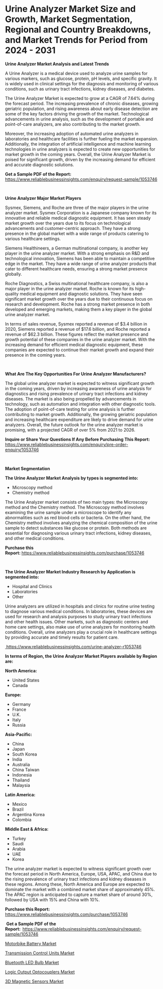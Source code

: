 <p><h1>Urine Analyzer Market Size and Growth, Market Segmentation, Regional and Country Breakdowns, and Market Trends for Period from 2024 -  2031</h1></p><p><strong>Urine Analyzer Market Analysis and Latest Trends</strong></p>
<p><p>A Urine Analyzer is a medical device used to analyze urine samples for various markers, such as glucose, protein, pH levels, and specific gravity. It is widely used in clinical settings for the diagnosis and monitoring of various conditions, such as urinary tract infections, kidney diseases, and diabetes.</p><p>The Urine Analyzer Market is expected to grow at a CAGR of 7.64% during the forecast period. The increasing prevalence of chronic diseases, growing geriatric population, and rising awareness about early disease detection are some of the key factors driving the growth of the market. Technological advancements in urine analysis, such as the development of portable and point-of-care analyzers, are also contributing to the market growth.</p><p>Moreover, the increasing adoption of automated urine analyzers in laboratories and healthcare facilities is further fueling the market expansion. Additionally, the integration of artificial intelligence and machine learning technologies in urine analyzers is expected to create new opportunities for market growth in the coming years. Overall, the Urine Analyzer Market is poised for significant growth, driven by the increasing demand for efficient and accurate diagnostic solutions.</p></p>
<p><strong>Get a Sample PDF of the Report:&nbsp;</strong> <a href="https://www.reliablebusinessinsights.com/enquiry/request-sample/1053746">https://www.reliablebusinessinsights.com/enquiry/request-sample/1053746</a></p>
<p>&nbsp;</p>
<p><strong>Urine Analyzer Major Market Players</strong></p>
<p><p>Sysmex, Siemens, and Roche are three of the major players in the urine analyzer market. Sysmex Corporation is a Japanese company known for its innovative and reliable medical diagnostic equipment. It has seen steady market growth over the years due to its focus on technological advancements and customer-centric approach. They have a strong presence in the global market with a wide range of products catering to various healthcare settings.</p><p>Siemens Healthineers, a German multinational company, is another key player in the urine analyzer market. With a strong emphasis on R&D and technological innovation, Siemens has been able to maintain a competitive edge in the market. They have a wide range of urine analyzer products that cater to different healthcare needs, ensuring a strong market presence globally.</p><p>Roche Diagnostics, a Swiss multinational healthcare company, is also a major player in the urine analyzer market. Roche is known for its high-quality medical equipment and diagnostic solutions. They have seen significant market growth over the years due to their continuous focus on research and development. Roche has a strong market presence in both developed and emerging markets, making them a key player in the global urine analyzer market.</p><p>In terms of sales revenue, Sysmex reported a revenue of $3.4 billion in 2020, Siemens reported a revenue of $17.6 billion, and Roche reported a revenue of $62.3 billion. These figures reflect the market presence and growth potential of these companies in the urine analyzer market. With the increasing demand for efficient medical diagnostic equipment, these companies are expected to continue their market growth and expand their presence in the coming years.</p></p>
<p>&nbsp;</p>
<p><strong>What Are The Key Opportunities For Urine Analyzer Manufacturers?</strong></p>
<p><p>The global urine analyzer market is expected to witness significant growth in the coming years, driven by increasing awareness of urine analysis for diagnostics and rising prevalence of urinary tract infections and kidney diseases. The market is also being propelled by advancements in technology, such as automation and integration with other diagnostic tools. The adoption of point-of-care testing for urine analysis is further contributing to market growth. Additionally, the growing geriatric population and increasing healthcare expenditure are likely to drive demand for urine analyzers. Overall, the future outlook for the urine analyzer market is promising, with a projected CAGR of over 5% from 2021 to 2026.</p></p>
<p><strong>Inquire or Share Your Questions If Any Before Purchasing This Report:</strong> <a href="https://www.reliablebusinessinsights.com/enquiry/pre-order-enquiry/1053746">https://www.reliablebusinessinsights.com/enquiry/pre-order-enquiry/1053746</a></p>
<p>&nbsp;</p>
<p><strong>Market Segmentation</strong></p>
<p><strong>The Urine Analyzer Market Analysis by types is segmented into:</strong></p>
<p><ul><li>Microscopy method</li><li>Chemistry method</li></ul></p>
<p><p>The Urine Analyzer market consists of two main types: the Microscopy method and the Chemistry method. The Microscopy method involves examining the urine sample under a microscope to identify any abnormalities such as red blood cells or bacteria. On the other hand, the Chemistry method involves analyzing the chemical composition of the urine sample to detect substances like glucose or protein. Both methods are essential for diagnosing various urinary tract infections, kidney diseases, and other medical conditions.</p></p>
<p><strong>Purchase this Report:&nbsp;</strong><a href="https://www.reliablebusinessinsights.com/purchase/1053746">https://www.reliablebusinessinsights.com/purchase/1053746</a></p>
<p>&nbsp;</p>
<p><strong>The Urine Analyzer Market Industry Research by Application is segmented into:</strong></p>
<p><ul><li>Hospital and Clinics</li><li>Laboratories</li><li>Other</li></ul></p>
<p><p>Urine analyzers are utilized in hospitals and clinics for routine urine testing to diagnose various medical conditions. In laboratories, these devices are used for research and analysis purposes to study urinary tract infections and other health issues. Other markets, such as diagnostic centers and home care settings, also make use of urine analyzers for monitoring health conditions. Overall, urine analyzers play a crucial role in healthcare settings by providing accurate and timely results for patient care.</p></p>
<p><a href="https://www.reliablebusinessinsights.com/urine-analyzer-r1053746">&nbsp;https://www.reliablebusinessinsights.com/urine-analyzer-r1053746</a></p>
<p><strong>In terms of Region, the Urine Analyzer Market Players available by Region are:</strong></p>
<p>
    <p> <strong> North America: </strong>
        <ul>
            <li>United States</li>
            <li>Canada</li>
        </ul>
        </p> 
    <p> <strong> Europe: </strong>
        <ul>
            <li>Germany</li>
            <li>France</li>
            <li>U.K.</li>
            <li>Italy</li>
            <li>Russia</li>
        </ul>
        </p> 
    <p> <strong> Asia-Pacific: </strong>
        <ul>
            <li>China</li>
            <li>Japan</li>
            <li>South Korea</li>
            <li>India</li>
            <li>Australia</li>
            <li>China Taiwan</li>
            <li>Indonesia</li>
            <li>Thailand</li>
            <li>Malaysia</li>
        </ul>
        </p> 
    <p> <strong> Latin America: </strong>
        <ul>
            <li>Mexico</li>
            <li>Brazil</li>
            <li>Argentina Korea</li>
            <li>Colombia</li>
        </ul>
        </p> 
    <p> <strong> Middle East & Africa: </strong>
        <ul>
            <li>Turkey</li>
            <li>Saudi</li>
            <li>Arabia</li>
            <li>UAE</li>
            <li>Korea</li>
        </ul>
    </p>
    </p>
<p><p>The urine analyzer market is expected to witness significant growth over the forecast period in North America, Europe, USA, APAC, and China due to the rising prevalence of urinary tract infections and kidney diseases in these regions. Among these, North America and Europe are expected to dominate the market with a combined market share of approximately 45%. The APAC region is anticipated to capture a market share of around 30%, followed by USA with 15% and China with 10%.</p></p>
<p><strong>Purchase this Report: </strong><a href="https://www.reliablebusinessinsights.com/purchase/1053746">https://www.reliablebusinessinsights.com/purchase/1053746</a></p>
<p>&nbsp;<strong>Get a Sample PDF of the Report:&nbsp;&nbsp;</strong><a href="https://www.reliablebusinessinsights.com/enquiry/request-sample/1053746">https://www.reliablebusinessinsights.com/enquiry/request-sample/1053746</a></p>
<p><strong></strong></p>
<p><p><a href="https://medium.com/@tracey.powell674/motorbike-battery-market-size-share-analysis-growth-trends-forecast-2024-2031-b40c68410a3e">Motorbike Battery Market</a></p><p><a href="https://medium.com/@tiannaorton6767/global-transmission-control-units-market-by-product-type-by-application-by-region-and-companies-d76bdac4bb3b">Transmission Control Units Market</a></p><p><a href="https://medium.com/@jacobwilkins67/global-bluetooth-led-bulb-market-exploring-market-share-market-trends-and-future-growth-b55c751b0320">Bluetooth LED Bulb Market</a></p><p><a href="https://medium.com/@sloanlkins7856/logic-output-optocouplers-market-size-is-growing-at-cagr-of-4-1-9dd8d0e6d781">Logic Output Optocouplers Market</a></p><p><a href="https://medium.com/@fredyconn_73380/3d-magnetic-sensors-market-trends-a-detailed-study-of-its-market-segmentation-and-analyzing-the-19e58124dcb3">3D Magnetic Sensors Market</a></p></p>